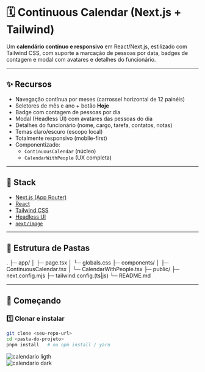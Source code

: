 # 🗓️ Continuous Calendar (Next.js + Tailwind)

Um **calendário contínuo e responsivo** em React/Next.js, estilizado com Tailwind CSS, com suporte a marcação de pessoas por data, badges de contagem e modal com avatares e detalhes do funcionário.

---

## ✨ Recursos

- Navegação contínua por meses (carrossel horizontal de 12 painéis)
- Seletores de mês e ano + botão **Hoje**
- Badge com contagem de pessoas por dia
- Modal (Headless UI) com avatares das pessoas do dia
- Detalhes do funcionário (nome, cargo, tarefa, contatos, notas)
- Temas claro/escuro (escopo local)
- Totalmente responsivo (mobile-first)
- Componentizado:
  - `ContinuousCalendar` (núcleo)
  - `CalendarWithPeople` (UX completa)

---

## 🧱 Stack

- [Next.js (App Router)](https://nextjs.org/docs/app)
- [React](https://react.dev/)
- [Tailwind CSS](https://tailwindcss.com/)
- [Headless UI](https://headlessui.com/)
- [`next/image`](https://nextjs.org/docs/api-reference/next/image)

---

## 📁 Estrutura de Pastas

.
├─ app/
│ ├─ page.tsx
│ └─ globals.css
├─ components/
│ ├─ ContinuousCalendar.tsx
│ └─ CalendarWithPeople.tsx
├─ public/
├─ next.config.mjs
├─ tailwind.config.(ts|js)
└─ README.md

---

## 🚀 Começando

### 1️⃣ Clonar e instalar

```bash
git clone <seu-repo-url>
cd <pasta-do-projeto>
pnpm install   # ou npm install / yarn

```

<img src="https://i.imgur.com/fS82jhl.png" alt="calendario ligth"><br>
<img src="https://imgur.com/CkfuvsO.png" alt="calendario dark">
